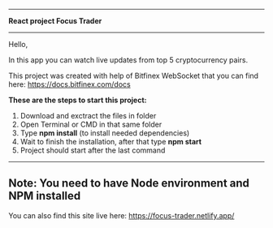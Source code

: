 
**                            **         
**React project Focus Trader**
**                            **

Hello,

In this app you can watch live updates from top 5 cryptocurrency pairs.

This project was created with help of Bitfinex WebSocket that you can find here: https://docs.bitfinex.com/docs

**These are the steps to start this project:**

1. Download and exctract the files in folder
2. Open Terminal or CMD in that same folder
3. Type **npm install** (to install needed dependencies)
4. Wait to finish the installation, after that type **npm start**
5. Project should start after the last command

---
Note: You need to have Node environment and NPM installed
---

You can also find this site live here: https://focus-trader.netlify.app/
